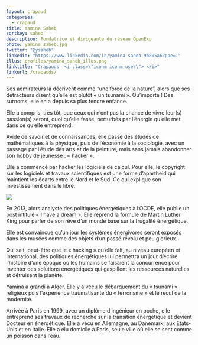 ```yaml
---
layout: crapaud
categories:
  - crapaud
title: Yamina Saheb
sortkey: saheb
description: Fondatrice et dirigeante du réseau OpenExp
photo: yamina_saheb.jpg
twitter: "@ysaheb"
linkedin: "https://www.linkedin.com/in/yamina-saheb-9b805a6?ppe=1"
illus: profiles/yamina_saheb_illus.png
linktitle: "Crapauds  <i class=\"iconm iconm-user\"> </i>"
linkurl: /crapauds/
---
```


Ses admirateurs la décrivent comme “une force de la nature”, alors que ses détracteurs disent qu’elle est plutôt « un tsunami ». Qu’importe ! Des surnoms, elle en a depuis sa plus tendre enfance. 

Elle a compris, très tôt, que ceux qui n’ont pas la chance de vivre leur(s) passion(s) seront, quoi qu’elle fasse, perturbés par l’énergie qu’elle met dans ce qu’elle entreprend.

Avide de savoir et de connaissances, elle passe des études de mathématiques à la physique, puis de l’économie à la sociologie, avec un passage par l’étude des arts et de la peinture, mais sans jamais abandonner son hobby de jeunesse : « hacker ». 

Elle a commencé par hacker les logiciels de calcul. Pour elle, le copyright sur les logiciels et travaux scientifiques est une forme d’apartheid qui maintient les écarts entre le Nord et le Sud. Ce qui explique son investissement dans le libre.

<img src="{{ site.urlimg }}/{{ page.illus }}" class="illus" />

En 2013, alors analyste des politiques énergétiques à l’OCDE, elle publie un post intitulé « [I have a dream][1] ». Elle reprend la formule de Martin Luther King pour parler de son rêve d’un monde basé sur la frugalité énergétique. 

Elle est convaincue qu’un jour les systèmes énergivores seront exposés dans les musées comme des objets d’un passé révolu et peu glorieux. 

Qui sait, peut-être que le « hacking » qu’elle fait, au niveau européen et international, des politiques énergétiques lui permettra un jour d’écrire l’histoire d’une époque où les humains se faisaient la concurrence pour inventer des solutions énergétiques qui gaspillent les ressources naturelles et détruisent la planète.

Yamina a grandi à Alger. Elle y a vécu le débarquement du « tsunami » religieux puis l’expérience traumatisante du « terrorisme » et le recul de la modernité.

Arrivée à Paris en 1999, avec un diplôme d’ingénieur en poche, elle entreprend ses travaux de recherche sur la transition énergétique et devient Docteur en énergétique. Elle a vécu en Allemagne, au Danemark, aux Etats-Unis et en Italie. Elle a élu domicile à Paris, seule ville où elle se sent comme un poisson dans l’eau. 

[1]: https://www.openexp.eu/posts/i-have-dream
